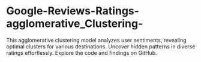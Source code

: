 # Google-Reviews-Ratings-agglomerative_Clustering-
This agglomerative clustering model analyzes user sentiments, revealing optimal clusters for various destinations. Uncover hidden patterns in diverse ratings effortlessly. Explore the code and findings on GitHub.
